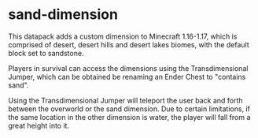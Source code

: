 # sand-dimension

This datapack adds a custom dimension to Minecraft 1.16-1.17, which is comprised of desert, desert hills and desert lakes biomes, with the default block set to sandstone.

Players in survival can access the dimensions using the Transdimensional Jumper, which can be obtained be renaming an Ender Chest to "contains sand".

Using the Transdimensional Jumper will teleport the user back and forth between the overworld or the sand dimension. Due to certain limitations, if the same location in the other dimension is water, the player will fall from a great height into it.
